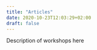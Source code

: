 ```yaml
---
title: "Articles"
date: 2020-10-23T12:03:29+02:00
draft: false
---
```


Description of workshops here


